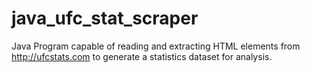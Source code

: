 # java_ufc_stat_scraper
Java Program capable of reading and extracting HTML elements from http://ufcstats.com to generate a statistics dataset for analysis.
